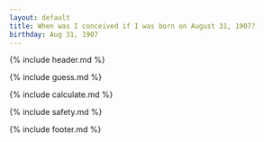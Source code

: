 ```yaml
---
layout: default
title: When was I conceived if I was born on August 31, 1907?
birthday: Aug 31, 1907
---
```


{% include header.md %}

{% include guess.md %}

{% include calculate.md %}

{% include safety.md %}

{% include footer.md %}



